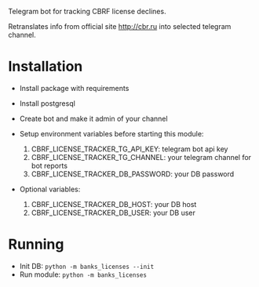 Telegram bot for tracking CBRF license declines.

Retranslates info from official site http://cbr.ru into selected telegram channel.

# Installation
- Install package with requirements
- Install postgresql
- Create bot and make it admin of your channel
- Setup environment variables before starting this module:
  1. CBRF_LICENSE_TRACKER_TG_API_KEY: telegram bot api key
  2. CBRF_LICENSE_TRACKER_TG_CHANNEL: your telegram channel for bot reports
  3. CBRF_LICENSE_TRACKER_DB_PASSWORD: your DB password

- Optional variables:
  1. CBRF_LICENSE_TRACKER_DB_HOST: your DB host
  2. CBRF_LICENSE_TRACKER_DB_USER: your DB user

# Running
- Init DB: ```python -m banks_licenses --init```
- Run module: ```python -m banks_licenses```

